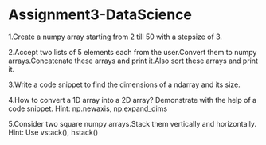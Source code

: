 # Assignment3-DataScience


1.Create a numpy array starting from 2 till 50 with a stepsize of 3.

2.Accept two lists of 5 elements each from the user.Convert them to numpy arrays.Concatenate these arrays and print it.Also sort these arrays and print it.

3.Write a code snippet to find the dimensions of a ndarray and its size.

4.How to convert a 1D array into a 2D array? Demonstrate with the help of a code snippet.
Hint: np.newaxis, np.expand_dims

5.Consider two square numpy arrays.Stack them vertically and horizontally.
Hint: Use vstack(), hstack()

